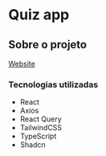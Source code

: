 # Quiz app

## Sobre o projeto
[Website](https://quiz-web-gilt.vercel.app/) 

### Tecnologias utilizadas
* React
* Axios
* React Query
* TailwindCSS
* TypeScript
* Shadcn
